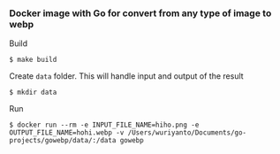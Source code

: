 ### Docker image with Go for convert from any type of image to webp

Build
```shell
$ make build
```

Create `data` folder. This will handle input and output of the result
```shell
$ mkdir data
```

Run 
```shell
$ docker run --rm -e INPUT_FILE_NAME=hiho.png -e OUTPUT_FILE_NAME=hohi.webp -v /Users/wuriyanto/Documents/go-projects/gowebp/data/:/data gowebp
```